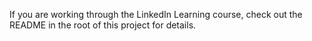 
If you are working through the LinkedIn Learning course, check out the README in the root of this project for details.